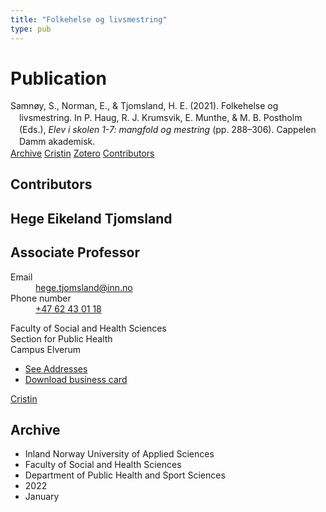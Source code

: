 ```yaml
---
title: "Folkehelse og livsmestring"
type: pub
---
```

<h1>Publication</h1>
<article id="csl-bib-container-LAMX9SBS" class="csl-bib-container">
  <div class="csl-bib-body" style="line-height: 1.35; padding-left: 1em; text-indent:-1em;">
  <div class="csl-entry">Samn&#xF8;y, S., Norman, E., &amp; Tjomsland, H. E. (2021). Folkehelse og livsmestring. In P. Haug, R. J. Krumsvik, E. Munthe, &amp; M. B. Postholm (Eds.), <i>Elev i skolen 1-7: mangfold og mestring</i> (pp. 288&#x2013;306). Cappelen Damm akademisk.</div>
</div>
  <div class="csl-bib-buttons">
    <a href="#taxonomy-article-LAMX9SBS" class="csl-bib-button">Archive</a>
    <a href="https://app.cristin.no/results/show.jsf?id=1995659" alt="Cristin URL" class="csl-bib-button">Cristin</a>
    <a href="http://zotero.org/groups/5022929/items/LAMX9SBS" alt="Zotero URL" class="csl-bib-button">Zotero</a>
    <a href="#contributors-article-LAMX9SBS" class="csl-bib-button">Contributors</a>
  </div>
  <div id="csl-bib-meta-container-LAMX9SBS"></div>
</article>
<div id="csl-bib-meta-LAMX9SBS" class="csl-bib-meta">
  <article id="contributors-article-LAMX9SBS" class="contributors-article">
    <h1>Contributors</h1>
    <div class="personas">
<div class="vrtx-hinn-person-card">
<div class="photo">
<i class="lar la-user-circle missing-person"></i>
</div>
<div class="info">
<hgroup><h1>Hege Eikeland Tjomsland</h1>
<h2>Associate Professor</h2>
</hgroup><dl>
<dt>Email</dt>
<dd>
<a href="mailto:hege.tjomsland@inn.no">hege.tjomsland@inn.no</a>
</dd>
<dt>Phone number</dt>
<dd><a href="tel:+4762430118">
+47 62 43 01 18
</a></dd>
</dl>
<p>
Faculty of Social and Health Sciences<br>
Section for Public Health<br>
Campus Elverum
</p>
<ul class="vrtx-hinn-links">
<li><a href="https://www.inn.no/english/find-an-employee/hege-tjomsland.html#vrtx-hinn-addresses">See Addresses</a></li>
<li><a href="https://www.inn.no/english/find-an-employee/hege-tjomsland.html?vrtx=vcf">Download business card</a></li>
</ul>
</div>
</div>
<a href="https://app.cristin.no/persons/show.jsf?id=47214" alt="Cristin URL" class="personas-cristin">Cristin</a>
</div>
  </article>
  <article id="taxonomy-article-LAMX9SBS" class="taxonomy-article">
    <h1>Archive</h1>
    <ul>
      <li>Inland Norway University of Applied Sciences</li>
      <li>Faculty of Social and Health Sciences</li>
      <li>Department of Public Health and Sport Sciences</li>
      <li>2022</li>
      <li>January</li>
    </ul>
  </article>
</div>

